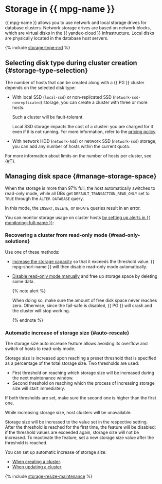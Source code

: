 # Storage in {{ mpg-name }}


{{ mpg-name }} allows you to use network and local storage drives for database clusters. Network storage drives are based on network blocks, which are virtual disks in the {{ yandex-cloud }} infrastructure. Local disks are physically located in the database host servers.

{% include [storage-type-nrd](../../_includes/mdb/mpg/storage-type.md) %}


## Selecting disk type during cluster creation {#storage-type-selection}

The number of hosts that can be created along with a {{ PG }} cluster depends on the selected disk type:

* With local SSD (`local-ssd`) or non-replicated SSD (`network-ssd-nonreplicated`) storage, you can create a cluster with three or more hosts.

   Such a cluster will be fault-tolerant.

   Local SSD storage impacts the cost of a cluster: you are charged for it even if it is not running. For more information, refer to the [pricing policy](../pricing.md).

* With network HDD (`network-hdd`) or network SSD (`network-ssd`) storage, you can add any number of hosts within the current quota.

For more information about limits on the number of hosts per cluster, see [{#T}](./limits.md).



## Managing disk space {#manage-storage-space}

When the storage is more than 97% full, the host automatically switches to read-only mode, while all DBs get `DEFAULT_TRANSACTION_READ_ONLY` set to `TRUE` through the `ALTER DATABASE` query.

In this mode, the `INSERT`, `DELETE`, or `UPDATE` queries result in an error.


You can monitor storage usage on cluster hosts [by setting up alerts in {{ monitoring-full-name }}](../operations/storage-space.md#set-alert):


### Recovering a cluster from read-only mode {#read-only-solutions}

Use one of these methods:

* [Increase the storage capacity](../operations/storage-space.md#change-disk-size) so that it exceeds the threshold value. {{ mpg-short-name }} will then disable read-only mode automatically.

* [Disable read-only mode manually](../operations/storage-space.md#read-only-solutions) and free up storage space by deleting some data.

   {% note alert %}

   When doing so, make sure the amount of free disk space never reaches zero. Otherwise, since the fail-safe is disabled, {{ PG }} will crash and the cluster will stop working.

   {% endnote %}

### Automatic increase of storage size {#auto-rescale}

The storage size auto increase feature allows avoiding its overflow and switch of hosts to read-only mode.

Storage size is increased upon reaching a preset threshold that is specified as a percentage of the total storage size. Two thresholds are used:

* First threshold on reaching which storage size will be increased during the next maintenance window.
* Second threshold on reaching which the process of increasing storage size will start immediately.

If both thresholds are set, make sure the second one is higher than the first one.

While increasing storage size, host clusters will be unavailable.

Storage size will be increased to the value set in the respective setting. After the threshold is reached for the first time, the feature will be disabled: if the threshold values are exceeded again, storage size will not be increased. To reactivate the feature, set a new storage size value after the threshold is reached.

You can set up automatic increase of storage size:

* [When creating a cluster](../operations/cluster-create.md).
* [When updating a cluster](../operations/storage-space.md#disk-size-autoscale).

{% include [storage-resize-maintenance](../../_includes/mdb/mpg/storage-resize-maintenance.md) %}
